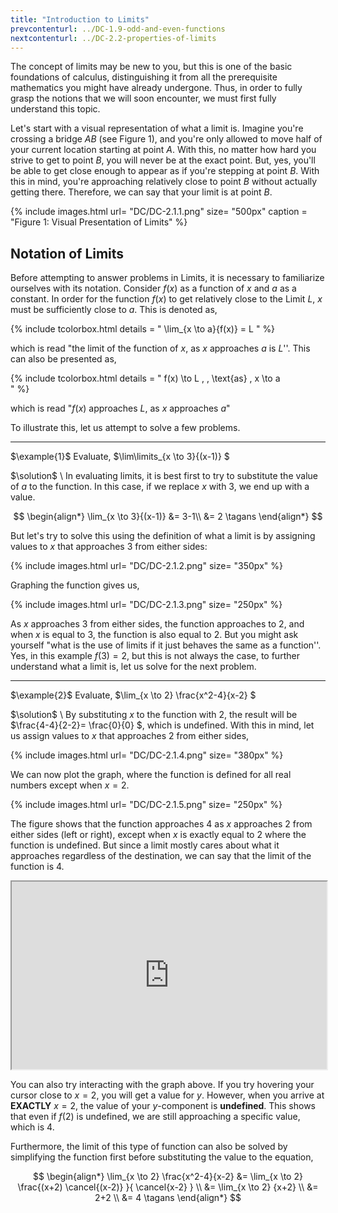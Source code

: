 ```yaml
---
title: "Introduction to Limits"
prevcontenturl: ../DC-1.9-odd-and-even-functions
nextcontenturl: ../DC-2.2-properties-of-limits
---
```




The concept of limits may be new to you, but this is one of the basic foundations of calculus, distinguishing it from all the prerequisite mathematics you might have already undergone. Thus, in order to fully grasp the notions that we will soon encounter, we must first fully understand this topic.

Let's start with a visual representation of what a limit is. Imagine you're crossing a bridge $AB$ (see Figure 1), and you're only allowed to move half of your current location starting at point $A$. With this, no matter how hard you strive to get to point $B$, you will never be at the exact point. But, yes, you'll be able to get close enough to appear as if you're stepping at point $B$. With this in mind, you're approaching relatively close to point $B$ without actually getting there. Therefore, we can say that your limit is at point $B$.


{% include images.html 
    url= "DC/DC-2.1.1.png" 
    size= "500px"
    caption = "Figure 1: Visual Presentation of Limits"
%}






## Notation of Limits
Before attempting to answer problems in Limits, it is necessary to familiarize ourselves with its notation. Consider $f(x)$ as a function of $x$ and $a$ as a constant. In order for the function $f(x)$ to get relatively close to the Limit $L$, $x$ must be sufficiently close to $a$. This is denoted as,

{% include tcolorbox.html
    details = "
        \lim_{x \to a}{f(x)}  = L
    "
%}

which is read "the limit of the function of $x$, as $x$ approaches $a$ is $L$''. This can also be presented as,

{% include tcolorbox.html
    details = "
	    f(x) \to L , \, \text{as} \, x \to a  
    "
%}

which is read "$f(x)$ approaches $L$, as $x$ approaches $a$"
	
To illustrate this, let us attempt to solve a few problems.
	


---
$\example{1}$
Evaluate, $\lim\limits_{x \to 3}{(x-1)} $

$\solution$ \\
In evaluating limits, it is best first to try to substitute the value of $a$ to the function. In this case, if we replace $x$ with 3, we end up with a value.

$$
\begin{align*}
	\lim_{x \to 3}{(x-1)} &= 3-1\\
	&= 2		\tagans
\end{align*}
$$

But let's try to solve this using the definition of what a limit is by
assigning values to $x$ that approaches $3$ from either sides:


{% include images.html 
    url= "DC/DC-2.1.2.png" 
    size= "350px"
%}


Graphing the function gives us,


{% include images.html 
    url= "DC/DC-2.1.3.png" 
    size= "250px"
%}


As $x$ approaches 3 from either sides, the function approaches to 2, and when $x$ is equal to 3, the function is also equal to 2. But you might ask yourself "what is the use of limits if it just behaves the same as a function''. Yes, in this example $f(3)=2$, but this is not always the case, to further understand what a limit is, let us solve for the next problem.




---
$\example{2}$
Evaluate, $\lim_{x \to 2} \frac{x^2-4}{x-2} $

$\solution$ \\
By substituting $x$ to the function with $2$, the result will be $\frac{4-4}{2-2}= \frac{0}{0} $, which is undefined. With this in mind, let us assign values to $x$ that approaches $2$ from either sides,
	
{% include images.html 
    url= "DC/DC-2.1.4.png" 
    size= "380px"
%}

	
We can now plot the graph, where the function is defined for all real numbers except when $x=2$. 
	
{% include images.html 
    url= "DC/DC-2.1.5.png" 
    size= "250px"
%}	

	
The figure shows that the function approaches 4 as $x$ approaches 2 from either sides (left or right), except when $x$ is exactly equal to 2 where the function is undefined. But since a limit mostly cares about what it approaches regardless of the destination, we can say that the limit of the function is 4.


<iframe src="https://www.desmos.com/calculator/ykj58grx17" width="100%" style="min-height:300px"></iframe>


You can also try interacting with the graph above. If you try hovering your cursor close to $x=2$, you will get a value for $y$. However, when you arrive at **EXACTLY** $x=2$, the value of your $y$-component is **undefined**. This shows that even if $f(2)$ is undefined, we are still approaching a specific value, which is 4.



Furthermore, the limit of this type of function can also be solved by simplifying the function first before substituting the value to the equation, 

$$
\begin{align*}
	\lim_{x \to 2} \frac{x^2-4}{x-2} &= \lim_{x \to 2} \frac{(x+2) \cancel{(x-2)} }{ \cancel{x-2} } \\
	&= \lim_{x \to 2} {x+2} \\
	&= 2+2 \\
	&= 4    \tagans
\end{align*}
$$